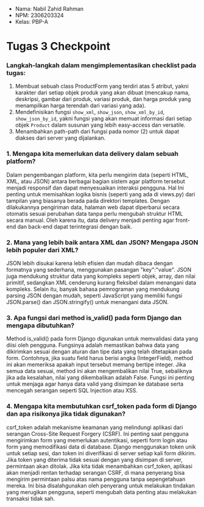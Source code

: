 - Nama: Nabil Zahid Rahman
- NPM: 2306203324
- Kelas: PBP-A

# Tugas 3 Checkpoint

### Langkah-langkah dalam mengimplementasikan checklist pada tugas:
1. Membuat sebuah class ProductForm yang terdiri atas 5 atribut, yakni karakter dari setiap objek produk yang akan dibuat (mencakup nama, deskripsi, gambar dari produk, variasi produk, dan harga produk yang menampilkan harga terendah dari variasi yang ada).
2. Mendefinisikan fungsi ```show_xml```, ```show_json```, ```show_xml_by_id```, ```show_json_by_id```, yakni fungsi yang akan memuat informasi dari setiap objek ```Product``` dalam susunan yang lebih easy-access dan versatile.
3. Menambahkan path-path dari fungsi pada nomor (2) untuk dapat diakses dari server yang dijalankan.

### 1. Mengapa kita memerlukan data delivery dalam sebuah platform?
Dalam pengembangan platform, kita perlu mengirim data (seperti HTML, XML, atau JSON) antara berbagai bagian sistem agar platform tersebut menjadi responsif dan dapat menyesuaikan interaksi pengguna. Hal Ini penting untuk memisahkan logika bisnis (seperti yang ada di views.py) dari tampilan yang biasanya berada pada direktori templates. Dengan dilakukannya pengiriman data, halaman web dapat diperbarui secara otomatis sesuai perubahan data tanpa perlu mengubah struktur HTML secara manual. Oleh karena itu, data delivery menjadi penting agar front-end dan back-end dapat terintegrasi dengan baik.

### 2. Mana yang lebih baik antara XML dan JSON? Mengapa JSON lebih populer dari XML?
JSON lebih disukai karena lebih efisien dan mudah dibaca dengan formatnya yang sederhana, menggunakan pasangan "key":"value". JSON juga mendukung struktur data yang kompleks seperti objek, array, dan nilai primitif, sedangkan XML cenderung kurang fleksibel dalam menangani data kompleks. Selain itu, banyak bahasa pemrograman yang mendukung parsing JSON dengan mudah, seperti JavaScript yang memiliki fungsi JSON.parse() dan JSON.stringify() untuk menangani data JSON.

### 3. Apa fungsi dari method is_valid() pada form Django dan mengapa dibutuhkan?
Method is_valid() pada form Django digunakan untuk memvalidasi data yang diisi oleh pengguna. Fungsinya adalah memastikan bahwa data yang dikirimkan sesuai dengan aturan dan tipe data yang telah ditetapkan pada form. Contohnya, jika suatu field harus berisi angka (IntegerField), method ini akan memeriksa apakah input tersebut memang bertipe integer. Jika semua data sesuai, method ini akan mengembalikan nilai True, sebaliknya jika ada kesalahan, nilai yang dikembalikan adalah False. Fungsi ini penting untuk menjaga agar hanya data valid yang disimpan ke database serta mencegah serangan seperti SQL Injection atau XSS.

### 4. Mengapa kita membutuhkan csrf_token pada form di Django dan apa risikonya jika tidak digunakan?
csrf_token adalah mekanisme keamanan yang melindungi aplikasi dari serangan Cross-Site Request Forgery (CSRF). Ini penting saat pengguna mengirimkan form yang memerlukan autentikasi, seperti form login atau form yang memodifikasi data di database. Django menggunakan token unik untuk setiap sesi, dan token ini diverifikasi di server setiap kali form dikirim. Jika token yang diterima tidak sesuai dengan yang disimpan di server, permintaan akan ditolak. Jika kita tidak menambahkan csrf_token, aplikasi akan menjadi rentan terhadap serangan CSRF, di mana penyerang bisa mengirim permintaan palsu atas nama pengguna tanpa sepengetahuan mereka. Ini bisa disalahgunakan oleh penyerang untuk melakukan tindakan yang merugikan pengguna, seperti mengubah data penting atau melakukan transaksi tidak sah.